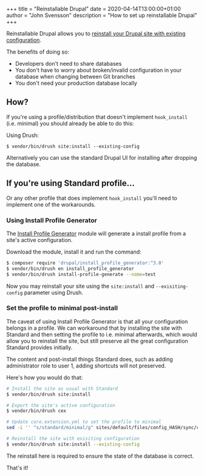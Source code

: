 +++
title = "Reinstallable Drupal"
date = 2020-04-14T13:00:00+01:00
author = "John Svensson"
description = "How to set up reinstallable Drupal"
+++

Reinstallable Drupal allows you to [reinstall your Drupal site with existing configuration](https://www.drupal.org/node/2897299).

The benefits of doing so:

* Developers don't need to share databases
* You don't have to worry about broken/invalid configuration in your database when changing between Git branches
* You don't need your production database locally

## How?

If you're using a profile/distribution that doesn't implement `hook_install` (i.e. minimal) you should already be able to do this:

Using Drush:

```
$ vendor/bin/drush site:install --existing-config
```

Alternatively you can use the standard Drupal UI for installing after dropping the database.

## If you're using Standard profile...

Or any other profile that does implement `hook_install` you'll need to implement one of the workarounds.

### Using Install Profile Generator

The [Install Profile Generator](http://drupal.org/project/install_profile_generator) module will generate a install profile from a site's active configuration.

Download the module, install it and run the command:

```bash
$ composer require 'drupal/install_profile_generator:^3.0'
$ vendor/bin/drush en install_profile_generator
$ vendor/bin/drush install-profile-generate --name=test
```

Now you may reinstall your site using the `site:install` and `--exisiting-config` parameter using Drush.

### Set the profile to minimal post-install

The caveat of using Install Profile Generator is that all your configuration belongs in a profile. We can workaround that by installing the site with Standard and then setting the profile to i.e. minimal afterwards, which would allow you to reinstall the site, but still preserve all the great configuration Standard provides initially.

The content and post-install things Standard does, such as adding administrator role to user 1, adding shortcuts will not preserved.

Here's how you would do that:

```bash
# Install the site as usual with Standard
$ vendor/bin/drush site:install

# Export the site's active configuration
$ vendor/bin/drush cex

# Update core.extension.yml to set the profile to minimal
sed -i '' "s/standard/minimal/g" sites/default/files/config_HASH/sync/core.extension.yml

# Reinstall the site with exisiting configuration
$ vendor/bin/drush site:install --existing-config
```

The reinstall here is required to ensure the state of the database is correct.

That's it!